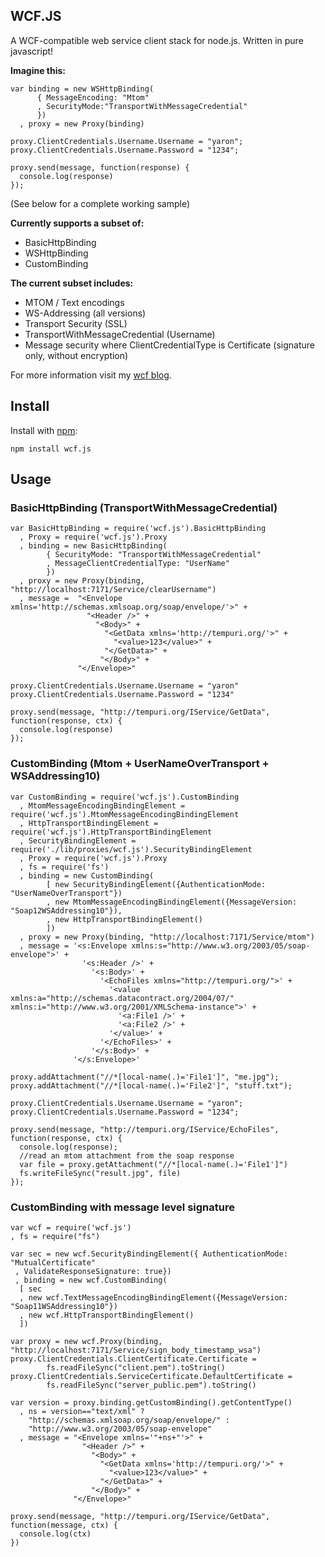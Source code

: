 ## WCF.JS
A WCF-compatible web service client stack for node.js. Written in pure javascript!

**Imagine this:**
    
    var binding = new WSHttpBinding(
          { MessageEncoding: "Mtom"
          , SecurityMode:"TransportWithMessageCredential"
          })
      , proxy = new Proxy(binding)      

    proxy.ClientCredentials.Username.Username = "yaron";
    proxy.ClientCredentials.Username.Password = "1234";

    proxy.send(message, function(response) {
      console.log(response)
    });

(See below for a complete working sample)

**Currently supports a subset of:**

* BasicHttpBinding
* WSHttpBinding
* CustomBinding

**The current subset includes:**

* MTOM / Text encodings
* WS-Addressing (all versions)
* Transport Security (SSL)
* TransportWithMessageCredential (Username)
* Message security where ClientCredentialType is Certificate (signature only, without encryption)

For more information visit my [wcf blog](http://webservices20.blogspot.com/).

## Install
Install with [npm](http://github.com/isaacs/npm):

    npm install wcf.js

## Usage

### BasicHttpBinding (TransportWithMessageCredential)
    var BasicHttpBinding = require('wcf.js').BasicHttpBinding
      , Proxy = require('wcf.js').Proxy
      , binding = new BasicHttpBinding(
            { SecurityMode: "TransportWithMessageCredential"
            , MessageClientCredentialType: "UserName"
            })
      , proxy = new Proxy(binding, "http://localhost:7171/Service/clearUsername")
      , message =  "<Envelope xmlns='http://schemas.xmlsoap.org/soap/envelope/'>" +
                     "<Header />" +
                       "<Body>" +
                         "<GetData xmlns='http://tempuri.org/'>" +
                           "<value>123</value>" +
                         "</GetData>" +
                        "</Body>" +
                   "</Envelope>"

    proxy.ClientCredentials.Username.Username = "yaron"
    proxy.ClientCredentials.Username.Password = "1234"

    proxy.send(message, "http://tempuri.org/IService/GetData", function(response, ctx) {
      console.log(response)
    });

### CustomBinding (Mtom + UserNameOverTransport + WSAddressing10)
    var CustomBinding = require('wcf.js').CustomBinding
      , MtomMessageEncodingBindingElement = require('wcf.js').MtomMessageEncodingBindingElement
      , HttpTransportBindingElement = require('wcf.js').HttpTransportBindingElement
      , SecurityBindingElement = require('./lib/proxies/wcf.js').SecurityBindingElement
      , Proxy = require('wcf.js').Proxy
      , fs = require('fs')
      , binding = new CustomBinding(
            [ new SecurityBindingElement({AuthenticationMode: "UserNameOverTransport"})
            , new MtomMessageEncodingBindingElement({MessageVersion: "Soap12WSAddressing10"}),
            , new HttpTransportBindingElement()
            ])
      , proxy = new Proxy(binding, "http://localhost:7171/Service/mtom")
      , message = '<s:Envelope xmlns:s="http://www.w3.org/2003/05/soap-envelope">' +
                    '<s:Header />' +
                      '<s:Body>' +
                        '<EchoFiles xmlns="http://tempuri.org/">' +
                          '<value xmlns:a="http://schemas.datacontract.org/2004/07/" xmlns:i="http://www.w3.org/2001/XMLSchema-instance">' +
                            '<a:File1 />' +
                            '<a:File2 />' +
                          '</value>' +
                        '</EchoFiles>' +
                      '</s:Body>' +
                  '</s:Envelope>'  

    proxy.addAttachment("//*[local-name(.)='File1']", "me.jpg");
    proxy.addAttachment("//*[local-name(.)='File2']", "stuff.txt");

    proxy.ClientCredentials.Username.Username = "yaron";
    proxy.ClientCredentials.Username.Password = "1234";

    proxy.send(message, "http://tempuri.org/IService/EchoFiles", function(response, ctx) {
      console.log(response);
      //read an mtom attachment from the soap response
      var file = proxy.getAttachment("//*[local-name(.)='File1']")
      fs.writeFileSync("result.jpg", file)      
    });

### CustomBinding with message level signature
    var wcf = require('wcf.js')    
    , fs = require("fs")

    var sec = new wcf.SecurityBindingElement({ AuthenticationMode: "MutualCertificate"
     , ValidateResponseSignature: true})
     , binding = new wcf.CustomBinding(
      [ sec
      , new wcf.TextMessageEncodingBindingElement({MessageVersion: "Soap11WSAddressing10"})
      , new wcf.HttpTransportBindingElement()
      ])

    var proxy = new wcf.Proxy(binding, "http://localhost:7171/Service/sign_body_timestamp_wsa")
    proxy.ClientCredentials.ClientCertificate.Certificate = 
            fs.readFileSync("client.pem").toString()
    proxy.ClientCredentials.ServiceCertificate.DefaultCertificate = 
            fs.readFileSync("server_public.pem").toString()    

    var version = proxy.binding.getCustomBinding().getContentType() 
      , ns = version=="text/xml" ? 
        "http://schemas.xmlsoap.org/soap/envelope/" : 
        "http://www.w3.org/2003/05/soap-envelope"
      , message = "<Envelope xmlns='"+ns+"'>" +
                    "<Header />" +
                      "<Body>" +
                        "<GetData xmlns='http://tempuri.org/'>" +
                          "<value>123</value>" +
                        "</GetData>" +
                      "</Body>" +
                  "</Envelope>"

    proxy.send(message, "http://tempuri.org/IService/GetData", function(message, ctx) {
      console.log(ctx)
    })
